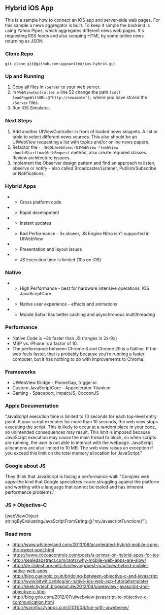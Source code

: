 ## Hybrid iOS App

This is a sample how to connect an iOS app and server-side web pages. For this sample a news aggregator is built. To keep it simple the backend is using Yahoo Pipes, which aggregates different news web pages. It's requesting RSS feeds and also scraping HTML by some online news returning as JSON.


### Clone Repo
```
git clone git@github.com:appsunited/ios-hybrid.git
```

### Up and Running
1. Copy all files in `/Server` to your web server.
2. In `WebViewController.m` line 52 change the path `[self loadPageWithURL:@"http://newsmate"];` where you have stored the `/Server` files.
3. Run iOS Simulator.


### Next Steps ###
1. Add another UIViewController in front of loaded news snippets. A list or table to select different news sources. This also should be an UIWebView requesting a list with topics and/or online news papers.
2. Refactor the `- (BOOL)webView:(UIWebView *)webView shouldStartLoadWithRequest` method, also create required classes. Review architecture issuees.
3. Implement the Observer design pattern and find an approach to listen, observe or notify - also called Broadcaster/Listener, Publish/Subscribe or Notifications.


### Hybrid Apps ###
* + Cross platform code
* + Rapid development
* + Instant updates
* - Bad Performance - 3x slower, JS Engine Nitro isn't supported in UIWebView
* - Presentation and layout issues
* - JS Execution time is limited (10s on iOS)


### Native ###
* + High Performance - best for hardware intensive operations, iOS JavaScriptCore
* + Native user experience - effects and animations
* + Mobile Safari has better caching and asynchronous multithreading


### Performance ###
* Native Code is ~3x faster than JS (ranges in 2x-9x)
* MBP vs. iPhone is a factor of 10.
* The performance between Chrome 8 and Chrome 29 is a flatline. If the web feels faster, that is probably because you’re running a faster computer, but it has nothing to do with improvements to Chrome.


### Frameworks ###
* UIWebView Bridge - PhoneGap, trigger.io
* Custom JavaScriptCore - Appcelerator Titanium
* Gaming - Spaceport, ImpactJS, CocoonJS


### Apple Documentation ###
"JavaScript execution time is limited to 10 seconds for each top-level entry point. If your script executes for more than 10 seconds, the web view stops executing the script. This is likely to occur at a random place in your code, so unintended consequences may result. This limit is imposed because JavaScript execution may cause the main thread to block, so when scripts are running, the user is not able to interact with the webpage. JavaScript allocations are also limited to 10 MB. The web view raises an exception if you exceed this limit on the total memory allocation for JavaScript."


### Google about JS ###
They think that JavaScript is facing a performance wall:
"Complex web apps–the kind that Google specializes in–are struggling against the platform and working with a language that cannot be tooled and has inherent performance problems."


### JS > Objective-C ###
[webViewObject stringByEvaluatingJavaScriptFromString:@"myJavascriptFunction()"];


### Read more ###
* http://www.whitneyland.com/2013/08/accelerated-hybrid-mobile-apps-the-sweet-spot.html
* https://www.cocoacontrols.com/posts/a-primer-on-hybrid-apps-for-ios
* http://sealedabstract.com/rants/why-mobile-web-apps-are-slow/
* http://de.slideshare.net/charlesying/best-practices-hybrid-mobile-native-web-apps
* http://blog.cuelogic.co.in/bridging-between-objective-c-and-javascript
* http://www.bitwit.ca/blog/an-native-ios-web-app-tutorialtemplate/
* http://sketchytech.blogspot.de/2012/04/uiwebview-javascript-and-objective-c.html
* http://blog.grio.com/2012/07/uiwebview-javascript-to-objective-c-communication.html
* http://warmfuzzyapps.com/2011/08/fun-with-uiwebview/